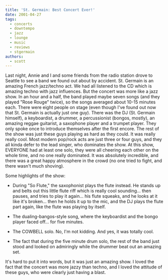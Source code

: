 ```yaml
---
title: 'St. Germain: Best Concert Ever!'
date: 2001-04-27
tags:
  - concerts
  - downtempo
  - jazz
  - lounge
  - music
  - reviews
  - stgermain
authors:
  - scott
---
```


Last night, Annie and I and some friends from the radio station drove to Seattle to see a band we found out about by accident. St. Germain is an amazing French jazz/techno act. We had all listened to the CD which is amazing techno with jazz influences. But the concert was more like a jazz show. In an hour and a half, the band played maybe seven songs (and they played "Rose Rouge" twice), so the songs averaged about 10-15 minutes each. There were eight people on stage (even though I've found out now that St. Germain is actually just one guy). There was the DJ (St. Germain himself), a keyboardist, a drummer, a percussionist (bongos, mostly), an amazing reggae guitarist, a saxophone player and a trumpet player. They only spoke once to introduce themselves after the first encore. The rest of the show was just these guys playing as hard as they could. It was really really cool. Most modern pop/rock acts are just three or four guys, and they all kinda defer to the lead singer, who dominates the show. At this show, EVERYONE had at least one solo, they were all cheering each other on the whole time, and no one really dominated. It was absolutely incredible, and there was a great happy atmosphere in the crowd (no one tried to fight, and there wasn't much shoving).

Some highlights of the show:

- During "So Flute," the saxophonist plays the flute instead. He stands up and belts out this little flute riff which is really cool sounding... then pauses, and tries to play it again... his flute squeaks, and he looks at it like it's broken... then he holds it up to the mic, and the DJ plays the flute part again, like the flute was playing by itself.

- The dualing-bangos-style song, where the keyboardist and the bongo player faced off... for five minutes.

- The COWBELL solo. No, I'm not kidding. And yes, it was totally cool.

- The fact that during the five minute drum solo, the rest of the band just stood and looked on admiringly while the drummer beat out an amazing set.

It's hard to put it into words, but it was just an amazing show. I loved the fact that the concert was more jazzy than techno, and I loved the attitude of these guys, who were clearly just having a blast.
